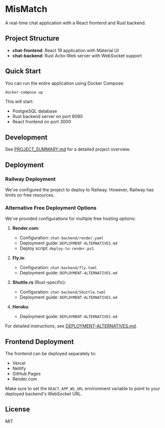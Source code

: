 # MisMatch

A real-time chat application with a React frontend and Rust backend.

## Project Structure

- **chat-frontend**: React 19 application with Material UI
- **chat-backend**: Rust Actix-Web server with WebSocket support

## Quick Start

You can run the entire application using Docker Compose:

```bash
docker-compose up
```

This will start:
- PostgreSQL database
- Rust backend server on port 8080
- React frontend on port 3000

## Development

See [PROJECT_SUMMARY.md](PROJECT_SUMMARY.md) for a detailed project overview.

## Deployment

### Railway Deployment

We've configured the project to deploy to Railway. However, Railway has limits on free resources.

### Alternative Free Deployment Options

We've provided configurations for multiple free hosting options:

1. **Render.com**: 
   - Configuration: `chat-backend/render.yaml`
   - Deployment guide: `DEPLOYMENT-ALTERNATIVES.md`
   - Deploy script: `deploy-to-render.ps1`

2. **Fly.io**:
   - Configuration: `chat-backend/fly.toml`
   - Deployment guide: `DEPLOYMENT-ALTERNATIVES.md`

3. **Shuttle.rs** (Rust-specific):
   - Configuration: `chat-backend/Shuttle.toml`
   - Deployment guide: `DEPLOYMENT-ALTERNATIVES.md`

4. **Heroku**:
   - Deployment guide: `DEPLOYMENT-ALTERNATIVES.md`

For detailed instructions, see [DEPLOYMENT-ALTERNATIVES.md](DEPLOYMENT-ALTERNATIVES.md).

## Frontend Deployment

The frontend can be deployed separately to:
- Vercel
- Netlify
- GitHub Pages
- Render.com

Make sure to set the `REACT_APP_WS_URL` environment variable to point to your deployed backend's WebSocket URL.

## License

MIT
